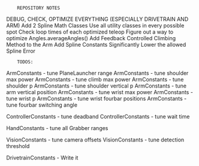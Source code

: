         REPOSITORY NOTES
DEBUG, CHECK, OPTIMIZE EVERYTHING (ESPECIALLY DRIVETRAIN AND ARM)
Add 2 Spline Math Classes
Use all utility classes in every possible spot
Check loop times of each optimized teleop
Figure out a way to optimize Angles.averageAngles()
Add Feedback Controlled Climbing Method to the Arm
Add Spline Constants
Significantly Lower the allowed Spline Error

        TODOS:
ArmConstants - tune PlaneLauncher range
ArmConstants - tune shoulder max power
ArmConstants - tune climb max power
ArmConstants - tune shoulder p
ArmConstants - tune shoulder vertical p
ArmConstants - tune arm vertical position
ArmConstants - tune wrist max power
ArmConstants - tune wrist p
ArmConstants - tune wrist fourbar positions
ArmConstants - tune fourbar switching angle

ControllerConstants - tune deadband
ControllerConstants - tune wait time

HandConstants - tune all Grabber ranges

VisionConstants - tune camera offsets
VisionConstants - tune detection threshold

DrivetrainConstants - Write it